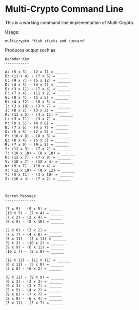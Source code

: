 Multi-Crypto Command Line
=========================

This is a working command line implementation of Multi-Crypto.

Usage:

    multicrypto 'fish sticks and custard'

Produces output such as:

    Decoder Key
    -----------

    A: (5 x 3) - (2 x 7) = ______
    B: (11 x 4) - (7 x 6) = ______
    C: (9 x 7) - (5 x 12) = ______
    D: (4 x 3) - (4 x 2) = ______
    E: (3 x 11) - (7 x 4) = ______
    F: (7 x 4) - (11 x 2) = ______
    G: (8 x 4) - (5 x 5) = ______
    H: (4 x 12) - (8 x 5) = ______
    I: (3 x 10) - (3 x 7) = ______
    J: (8 x 2) - (3 x 2) = ______
    K: (11 x 5) - (4 x 11) = ______
    L: (3 x 11) - (3 x 7) = ______
    M: (9 x 5) - (4 x 8) = ______
    N: (7 x 6) - (4 x 7) = ______
    O: (5 x 5) - (2 x 5) = ______
    P: (10 x 8) - (8 x 8) = ______
    Q: (8 x 4) - (5 x 3) = ______
    R: (7 x 9) - (9 x 5) = ______
    S: (11 x 3) - (7 x 2) = ______
    T: (10 x 10) - (8 x 10) = ______
    U: (12 x 7) - (7 x 9) = ______
    V: (10 x 7) - (12 x 4) = ______
    W: (9 x 7) - (10 x 4) = ______
    X: (12 x 10) - (8 x 12) = ______
    Y: (5 x 11) - (3 x 10) = ______
    Z: (10 x 4) - (7 x 2) = ______



    Secret Message
    --------------

    (7 x 9) - (9 x 5) = ______
    (10 x 5) - (7 x 4) = ______
    (7 x 2) - (2 x 4) = ______
    (9 x 9) - (8 x 10) = ______
     
    (2 x 6) - (3 x 2) = ______
    (7 x 7) - (4 x 8) = ______
    (5 x 11) - (3 x 11) = ______
    (9 x 3) - (10 x 2) = ______
    (9 x 9) - (6 x 11) = ______
    (10 x 7) - (8 x 8) = ______
     
    (12 x 12) - (11 x 11) = ______
    (6 x 11) - (5 x 8) = ______
    (3 x 8) - (6 x 2) = ______
     
    (8 x 11) - (9 x 9) = ______
    (6 x 3) - (3 x 3) = ______
    (9 x 3) - (3 x 7) = ______
    (5 x 5) - (4 x 2) = ______
    (9 x 8) - (7 x 7) = ______
    (5 x 9) - (6 x 4) = ______
    (3 x 11) - (3 x 7) = ______
